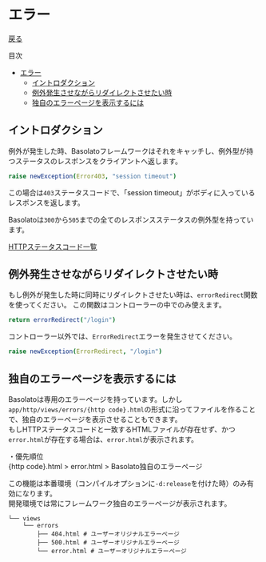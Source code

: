 エラー
===
[戻る](../../README.md)

目次
<!--ts-->
* [エラー](#エラー)
   * [イントロダクション](#イントロダクション)
   * [例外発生させながらリダイレクトさせたい時](#例外発生させながらリダイレクトさせたい時)
   * [独自のエラーページを表示するには](#独自のエラーページを表示するには)

<!-- Created by https://github.com/ekalinin/github-markdown-toc -->
<!-- Added by: root, at: Sat Jun 22 11:26:14 UTC 2024 -->

<!--te-->

## イントロダクション
例外が発生した時、Basolatoフレームワークはそれをキャッチし、例外型が持つステータスのレスポンスをクライアントへ返します。

```nim
raise newException(Error403, "session timeout")
```
この場合は`403`ステータスコードで、「session timeout」がボディに入っているレスポンスを返します。

Basolatoは`300`から`505`までの全てのレスポンスステータスの例外型を持っています。

[HTTPステータスコード一覧](https://ja.wikipedia.org/wiki/HTTPステータスコード)


## 例外発生させながらリダイレクトさせたい時
もし例外が発生した時に同時にリダイレクトさせたい時は、`errorRedirect`関数を使ってください。
この関数はコントローラーの中でのみ使えます。

```nim
return errorRedirect("/login")
```

コントローラー以外では、`ErrorRedirect`エラーを発生させてください。
```nim
raise newException(ErrorRedirect, "/login")
```

## 独自のエラーページを表示するには
Basolatoは専用のエラーページを持っています。しかし`app/http/views/errors/{http code}.html`の形式に沿ってファイルを作ることで、独自のエラーページを表示させることもできます。  
もしHTTPステータスコードと一致するHTMLファイルが存在せず、かつ`error.html`が存在する場合は、`error.html`が表示されます。

・優先順位  
{http code}.html > error.html > Basolato独自のエラーページ

この機能は本番環境（コンパイルオプションに`-d:release`を付けた時）のみ有効になります。  
開発環境では常にフレームワーク独自のエラーページが表示されます。

```
└── views
    └── errors
        ├── 404.html # ユーザーオリジナルエラーページ
        ├── 500.html # ユーザーオリジナルエラーページ
        └── error.html # ユーザーオリジナルエラーページ
```

